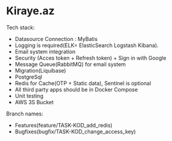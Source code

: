 # Kiraye.az
Tech stack: 
-	Datasource Connection : MyBatis 
-	Logging is required(ELK= ElasticSearch Logstash Kibana).
-	Email system integration
-	Security (Acces token + Refresh token) + Sign in with Google
-	Message Queue(RabbitMQ) for email system
-	Migration(Liquibase)
-	PostgreSql
-	Redis for Cache(OTP + Static data), Sentinel is optional
-	All third party apps should be in Docker Compose
- Unit testing
- AWS 3S Bucket

Branch names: 
- Features(feature/TASK-KOD_add_redis)
- Bugfixes(bugfix/TASK-KOD_change_access_key)
